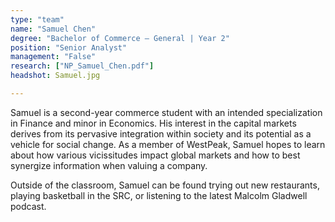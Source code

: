 ```yaml
---
type: "team"
name: "Samuel Chen"
degree: "Bachelor of Commerce – General | Year 2"
position: "Senior Analyst"
management: "False"
research: ["NP_Samuel_Chen.pdf"]
headshot: Samuel.jpg

---
```


Samuel is a second-year commerce student with an intended specialization in Finance and minor in Economics. His interest in the capital markets derives from its pervasive integration within society and its potential as a vehicle for social change. As a member of WestPeak, Samuel hopes to learn about how various vicissitudes impact global markets and how to best synergize information when valuing a company.

Outside of the classroom, Samuel can be found trying out new restaurants, playing basketball in the SRC, or listening to the latest Malcolm Gladwell podcast.

